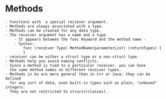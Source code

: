 # Methods

    - Functions with  a special reciever argument.
    - Methods are always associated with a type. 
    - Methods can be created for any data type.
    - The receiver argument has a name and a type.
        - It appears between the func keyword and the method name -
        - Syntax:
            func (receiver Type) MethodName(parameterList) (returnTypes) {
            }
    - receiver can be either a struct type or a non-struct type.
    - Methods help you avoid naming conflicts.
    - Since a method is tied to a particular receiver, you can have
      the same method names on different receiver types.
    - Methods in Go are more general than in C++ or Java: they can be defined
      for any sort of data, even built-in types such as plain, "unboxed" integers.
      They are not restricted to structs(classes).

